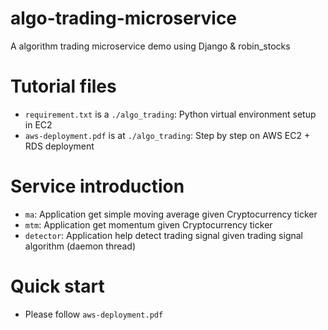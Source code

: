 # algo-trading-microservice
A algorithm trading microservice demo using Django &amp; robin_stocks

# Tutorial files
- `requirement.txt` is a `./algo_trading`: Python virtual environment setup in EC2
- `aws-deployment.pdf` is at `./algo_trading`: Step by step on AWS EC2 + RDS deployment

# Service introduction
- `ma`: Application get simple moving average given Cryptocurrency ticker
- `mtm`: Application get momentum given Cryptocurrency ticker
- `detector`: Application help detect trading signal given trading signal algorithm (daemon thread)

# Quick start
- Please follow `aws-deployment.pdf`
